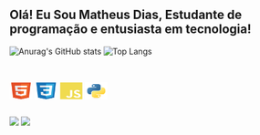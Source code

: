 ## Olá! Eu Sou Matheus Dias, Estudante de programação e entusiasta em tecnologia!

<div>
  
 ![Anurag's GitHub stats](https://github-readme-stats.vercel.app/api?username=matheus-err0r404&show_icons=true&theme=transparent)              ![Top Langs](https://github-readme-stats.vercel.app/api/top-langs/?username=matheus-err0r404&compact_progress=true&theme=transparent)

</div>

  ##
  
<div style="display: inline_block"><br>
 
  <img align="center" alt="Matheus-HTML" height="30" width="40" src="https://raw.githubusercontent.com/devicons/devicon/master/icons/html5/html5-original.svg">
  <img align="center" alt="Matheus-CSS" height="30" width="40" src="https://raw.githubusercontent.com/devicons/devicon/master/icons/css3/css3-original.svg">
   <img align="center" alt="Matheus-Js" height="30" width="40" src="https://raw.githubusercontent.com/devicons/devicon/master/icons/javascript/javascript-plain.svg">
  <img align="center" alt="Matheus-Python" height="30" width="40" src="https://raw.githubusercontent.com/devicons/devicon/master/icons/python/python-original.svg">
  
</div>
    
  ##
 
<div> 
  <a href="https://instagram.com/the___teu/" target="_blank"><img src="https://img.shields.io/badge/-Instagram-%23E4405F?style=for-the-badge&logo=instagram&logoColor=white" target="_blank"></a>
  <a href="https://www.linkedin.com/in/matheus-dias-631ba3257/" target="_blank"><img src="https://img.shields.io/badge/-LinkedIn-%230077B5?style=for-the-badge&logo=linkedin&logoColor=white" target="_blank"></a> 
  
</div>


